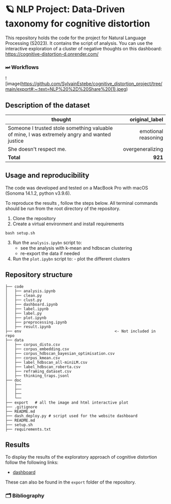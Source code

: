 # 🪐 NLP Project: Data-Driven taxonomy for cognitive distortion

This repository holds the code for the project for Natural Language Processing (S2023). It contains the script of analysis.
You can use the interactive exploration of a cluster of negative thoughts on this dashboard: https://cognitive-distortion-d.onrender.com/

### ⏭ Workflows

![image(https://github.com/SylvainEstebe/cognitive_distortion_project/tree/main/export#:~:text=NLP%20%2D%20Share%20(1).jpeg)

## Description of the dataset

| thought | original_label |
| ----------------- | -: |
| Someone I trusted stole something valuable of mine, I was extremely angry and wanted justice       | emotional reasoning |
| She doesn't respect me.        | overgeneralizing |
| **Total**         | **921**|

## Usage and reproducibility

The code was developed and tested on a MacBook Pro with macOS (Sonoma 14.1.2, python v3.9.6).

To reproduce the results , follow the steps below. All terminal commands should be run from the root directory of the repository.


1. Clone the repository
2. Create a virtual environment and install requirements
```
bash setup.sh
```
3. Run the `analysis.ipybn` script to: 
    - see the analysis with k-mean and hdbscan clustering
    - re-export the data if needed
4. Run the `plot.ipybn` script to:
       - plot the different clusters


## Repository structure
```
├── code 
│   ├── analysis.ipynb
│   ├── clean.py
│   ├── clust.py
│   ├── dashboard.ipynb
│   ├── label.ipynb
│   ├── label.py
│   ├── plot.ipynb
│   ├── preprocessing.ipynb
│   ├── result.ipynb
├── env                                         <- Not included in repo
├── data
│   ├── corpus_disto.csv
│   ├── corpus_embedding.csv
│   ├── corpus_hdbscan_bayesian_optimisation.csv
│   ├── corpus_kmean.csv
│   ├── label_hdbscan_all-miniLM.csv
│   ├── label_hdbscan_roberta.csv
│   ├── reframing_dataset.csv
│   ├── thinking_traps.jsonl
├── doc                                   
│   ├──
│   ├── 
│   ├── 
│   └──
├── export   # all the image and html interactive plot                                 
├── .gitignore
├── README.md
├── dash_deploy.py # script used for the website dashboard
├── README.md
├── setup.sh 
├── requirements.txt
```
## Results
To display the results of the exploratory approach of cognitive distortion follow the following links:
- [dashboard](https://cognitive-distortion-d.onrender.com/)

These can also be found in the `export` folder of the repository.

### 🗂 Bibliography
